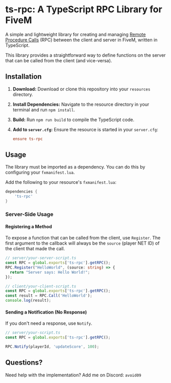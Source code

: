 # ts-rpc: A TypeScript RPC Library for FiveM

A simple and lightweight library for creating and managing [Remote Procedure Calls](https://en.wikipedia.org/wiki/Remote_procedure_call) (RPC) between the client and server in FiveM, written in TypeScript.

This library provides a straightforward way to define functions on the server that can be called from the client (and vice-versa).

## Installation

1.  **Download:** Download or clone this repository into your `resources` directory.
2.  **Install Dependencies:** Navigate to the resource directory in your terminal and run `npm install`.
3.  **Build:** Run `npm run build` to compile the TypeScript code.
4.  **Add to `server.cfg`:** Ensure the resource is started in your `server.cfg`:

    ```cfg
    ensure ts-rpc
    ```

## Usage

The library must be imported as a dependency. You can do this by configuring your `fxmanifest.lua`.

Add the following to your resource's `fxmanifest.lua`:

```lua
dependencies {
    'ts-rpc'
}
```

### Server-Side Usage

#### Registering a Method

To expose a function that can be called from the client, use `Register`. The first argument to the callback will always be the `source` (player NET ID) of the client that made the call.

```typescript
// server/your-server-script.ts
const RPC = global.exports['ts-rpc'].getRPC();
RPC.Register("HelloWorld", (source: string) => {
  return "Server says: Hello World!";
});

// client/your-client-script.ts
const RPC = global.exports['ts-rpc'].getRPC();
const result = RPC.Call('HelloWorld');
console.log(result);
```

#### Sending a Notification (No Response)

If you don't need a response, use `Notify`.

```typescript
// server/your-script.ts
const RPC = global.exports['ts-rpc'].getRPC();

RPC.Notify(playerId, 'updateScore', 100);
```

## Questions?
Need help with the implementation? Add me on Discord: `avoid09`
